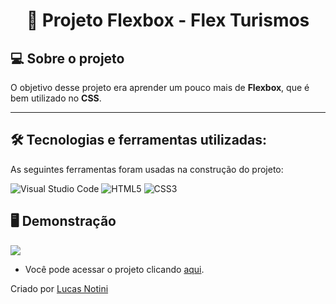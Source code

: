 <h1 align="center"> 📱 Projeto Flexbox - Flex Turismos  </h1>

## 💻 Sobre o projeto

O objetivo desse projeto era aprender um pouco mais de **Flexbox**, que é bem utilizado no **CSS**. 

---

## 🛠 Tecnologias e ferramentas utilizadas:

As seguintes ferramentas foram usadas na construção do projeto:

![Visual Studio Code](https://img.shields.io/badge/Visual%20Studio%20Code-0078d7.svg?style=for-the-badge&logo=visual-studio-code&logoColor=white)
![HTML5](https://img.shields.io/badge/html5-%23E34F26.svg?style=for-the-badge&logo=html5&logoColor=white)
![CSS3](https://img.shields.io/badge/css3-%231572B6.svg?style=for-the-badge&logo=css3&logoColor=white)

## 🖥️ Demonstração

![](https://i.imgur.com/w2g5zat.png)   

- Você pode acessar o projeto clicando <a href="https://project-flexbox-dio.vercel.app/">aqui</a>.


Criado por [Lucas Notini](https://github.com/lucasnotini)